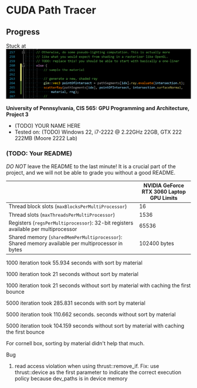 CUDA Path Tracer
================



## Progress

Stuck at ![](img/stuck.png)



**University of Pennsylvania, CIS 565: GPU Programming and Architecture, Project 3**

* (TODO) YOUR NAME HERE
* Tested on: (TODO) Windows 22, i7-2222 @ 2.22GHz 22GB, GTX 222 222MB (Moore 2222 Lab)

### (TODO: Your README)

*DO NOT* leave the README to the last minute! It is a crucial part of the
project, and we will not be able to grade you without a good README.





|                                                              | NVIDIA GeForce RTX 3060 Laptop GPU Limits |
| ------------------------------------------------------------ | ----------------------------------------- |
| Thread block slots (```maxBlocksPerMultiProcessor```)        | 16                                        |
| Thread slots (```maxThreadsPerMultiProcessor```)             | 1536                                      |
| Registers (```regsPerMultiprocessor```): 32-bit registers available per multiprocessor | 65536                                     |
| Shared memory (```sharedMemPerMultiprocessor```): Shared memory available per multiprocessor in bytes | 102400 bytes                              |

1000 iteration took 55.934 seconds with sort by material

1000 iteration took 21 seconds without sort by material

1000 iteration took 21 seconds without sort by material with caching the first bounce



5000 iteration  took 285.831 seconds with sort by material

5000 iteration took 110.662 seconds. seconds without sort by material

5000 iteration took 104.159 seconds without sort by material with caching the first bounce



For cornell box, sorting by material didn't help that much. 

Bug

1. read access violation when using thrust::remove_if. Fix: use thrust::device as the first parameter to indicate the correct execution policy because dev_paths is in device memory

